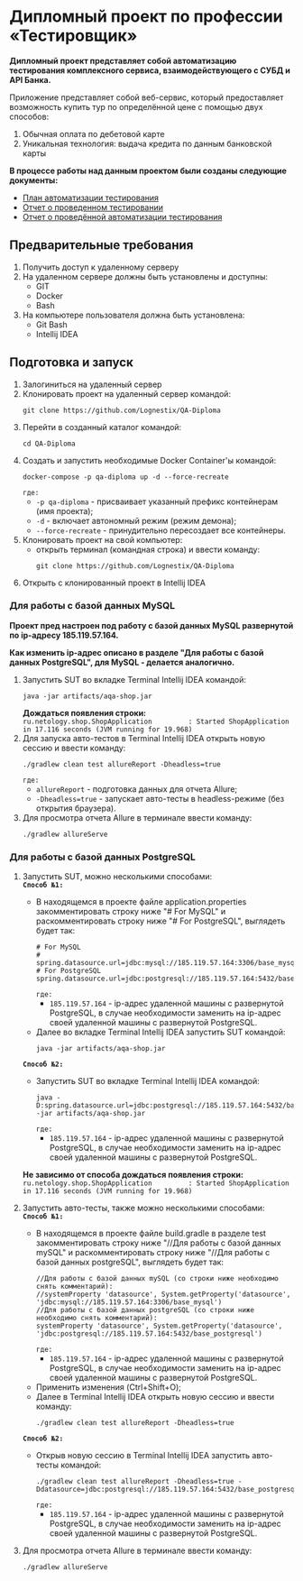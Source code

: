 # Дипломный проект по профессии «Тестировщик»
**Дипломный проект представляет собой автоматизацию тестирования комплексного сервиса, взаимодействующего с СУБД и API Банка.** 
 
Приложение представляет собой веб-сервис, который предоставляет возможность купить тур по определённой цене с помощью двух способов:
1. Обычная оплата по дебетовой карте
1. Уникальная технология: выдача кредита по данным банковской карты

**В процессе работы над данным проектом были созданы следующие документы:**
- [План автоматизации тестирования](https://github.com/Lognestix/QA-Diploma/blob/master/docs/Plan.md)
- [Отчет о проведенном тестировании](https://github.com/Lognestix/QA-Diploma/blob/master/docs/Report.md)
- [Отчет о проведённой автоматизации тестирования](https://github.com/Lognestix/QA-Diploma/blob/master/docs/Summary.md)

## Предварительные требования
1. Получить доступ к удаленному серверу
1. На удаленном сервере должны быть установлены и доступны:
	- GIT
	- Docker	
	- Bash
1. На компьютере пользователя должна быть установлена:
	- Git Bash
	- Intellij IDEA
## Подготовка и запуск
1. Залогиниться на удаленный сервер
1. Клонировать проект на удаленный сервер командой:
	```
	git clone https://github.com/Lognestix/QA-Diploma
	```
1. Перейти в созданный каталог командой:
	```
	cd QA-Diploma
	```
1. Создать и запустить необходимые Docker Container'ы командой:
	```
	docker-compose -p qa-diploma up -d --force-recreate
	```
	`где:`
	- `-p qa-diploma` - присваивает указанный префикс контейнерам (имя проекта);
	- `-d` - включает автономный режим (режим демона);
	- `--force-recreate` - принудительно пересоздает все контейнеры.
1. Клонировать проект на свой компьютер:
	- открыть терминал (командная строка) и ввести команду:	
		```
		git clone https://github.com/Lognestix/QA-Diploma
		```
1. Открыть с клонированный проект в Intellij IDEA
### Для работы с базой данных MySQL
**Проект пред настроен под работу с базой данных MySQL развернутой по ip-адресу 185.119.57.164.**

**Как изменить ip-адрес описано в разделе "Для работы с базой данных PostgreSQL", для MySQL - делается аналогично.**
1. Запустить SUT во вкладке Terminal Intellij IDEA командой:
	```
	java -jar artifacts/aqa-shop.jar
	```
	**Дождаться появления строки:**  
	`ru.netology.shop.ShopApplication         : Started ShopApplication in 17.116 seconds (JVM running for 19.968)`	
1. Для запуска авто-тестов в Terminal Intellij IDEA открыть новую сессию и ввести команду:
	```
	./gradlew clean test allureReport -Dheadless=true
	```
	`где:`
	- `allureReport` - подготовка данных для отчета Allure;
	- `-Dheadless=true` - запускает авто-тесты в headless-режиме (без открытия браузера).
1. Для просмотра отчета Allure в терминале ввести команду:
	```
	./gradlew allureServe
	```
### Для работы с базой данных PostgreSQL
1. Запустить SUT, можно несколькими способами:  
	**`Способ №1:`**
	- В находящемся в проекте файле application.properties закомментировать строку ниже "# For MySQL" и раскомментировать строку ниже "# For PostgreSQL", выглядеть будет так:
		```
		# For MySQL
		# spring.datasource.url=jdbc:mysql://185.119.57.164:3306/base_mysql
		# For PostgreSQL
		spring.datasource.url=jdbc:postgresql://185.119.57.164:5432/base_postgresql
		```
		`где:`
		- `185.119.57.164` - ip-адрес удаленной машины с развернутой PostgreSQL, в случае необходимости заменить на ip-адрес своей удаленной машины с развернутой PostgreSQL.
	- Далее во вкладке Terminal Intellij IDEA запустить SUT командой:
		```
		java -jar artifacts/aqa-shop.jar
		```
	**`Способ №2:`**
	- Запустить SUT во вкладке Terminal Intellij IDEA командой:
		```
		java -D:spring.datasource.url=jdbc:postgresql://185.119.57.164:5432/base_postgresql -jar artifacts/aqa-shop.jar
		```
		`где:`
		- `185.119.57.164` - ip-адрес удаленной машины с развернутой PostgreSQL, в случае необходимости заменить на ip-адрес своей удаленной машины с развернутой PostgreSQL.
		
	**Не зависимо от способа дождаться появления строки:**  
	`ru.netology.shop.ShopApplication         : Started ShopApplication in 17.116 seconds (JVM running for 19.968)`	
1. Запустить авто-тесты, также можно несколькими способами:  
	**`Способ №1:`**
	- В находящемся в проекте файле build.gradle в разделе test закомментировать строку ниже "//Для работы с базой данных mySQL" и раскомментировать строку ниже "//Для работы с базой данных postgreSQL", выглядеть будет так:
		```
		//Для работы с базой данных mySQL (со строки ниже необходимо снять комментарий):
		//systemProperty 'datasource', System.getProperty('datasource', 'jdbc:mysql://185.119.57.164:3306/base_mysql')
		//Для работы с базой данных postgreSQL (со строки ниже необходимо снять комментарий):
		systemProperty 'datasource', System.getProperty('datasource', 'jdbc:postgresql://185.119.57.164:5432/base_postgresql')
		```
		`где:`
		- `185.119.57.164` - ip-адрес удаленной машины с развернутой PostgreSQL, в случае необходимости заменить на ip-адрес своей удаленной машины с развернутой PostgreSQL.
	- Применить изменения (Ctrl+Shift+O);
	- Далее в Terminal Intellij IDEA открыть новую сессию и ввести команду:
		```
		./gradlew clean test allureReport -Dheadless=true
		```
	**`Способ №2:`**
	- Открыв новую сессию в Terminal Intellij IDEA запустить авто-тесты командой:
		```
		./gradlew clean test allureReport -Dheadless=true -Ddatasource=jdbc:postgresql://185.119.57.164:5432/base_postgresql
		```
		`где:`
		- `185.119.57.164` - ip-адрес удаленной машины с развернутой PostgreSQL, в случае необходимости заменить на ip-адрес своей удаленной машины с развернутой PostgreSQL.
1. Для просмотра отчета Allure в терминале ввести команду:
	```
	./gradlew allureServe
	```